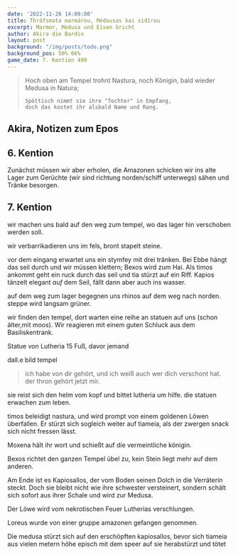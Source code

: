 ```yaml
---
date: '2022-11-26 14:00:00'
title: Thráfsmata marmárou, Médousas kai sidírou
excerpt: Marmor, Medusa und Eisen bricht
author: Akira die Bardin
layout: post
background: "/img/posts/todo.png"
background_pos: 50% 66%
game_date: 7. Kention 499
---
```


<div class="rhyme">
  <blockquote>
    Hoch oben am Tempel trohnt Nastura,
    noch Königin, bald wieder Medusa in Natura;
    
    Spöttisch nimmt sie ihre "Tochter" in Empfang,
    doch das kostet ihr alsbald Name und Rang.
  </blockquote>
</div>

## Akira, Notizen zum Epos

## 6. Kention




Zunächst müssen wir aber erholen, die Amazonen schicken wir ins alte Lager zum Gerüchte (wir sind richtung norden/schiff unterwegs) sähen und Tränke besorgen.

## 7. Kention

wir machen uns  bald auf den weg zum tempel, wo das lager hin verschoben werden soll.

wir verbarrikadieren uns im fels, bront stapelt steine.

vor dem eingang erwartet uns ein stymfey mit drei tränken. Bei Ebbe hängt das seil durch und wir müssen klettern; Bexos wird zum Hai.
Als timos ankommt geht ein ruck durch das seil und tia stürzt auf ein Riff. Kapios tänzelt elegant _auf_ dem Seil, fällt dann aber auch ins wasser.

auf dem weg zum lager begegnen uns rhinos auf dem weg nach norden. steppe wird langsam grüner. 

wir finden den tempel, dort warten eine reihe an statuen auf uns (schon älter,mit moos). Wir reagieren mit einem guten Schluck aus dem Basiliskentrank.


Statue von Lutheria 15 Fuß, davor jemand

dall.e bild tempel

> ich habe von dir gehört, und ich weiß auch wer dich verschont hat. der thron gehört jetzt mir.

sie reist sich den helm vom kopf und bittet lutheria um hilfe. die statuen erwachen zum leben.

timos beleidigt nastura, und wird prompt von einem goldenen Löwen überfallen. Er stürzt sich sogleich weiter auf tiameia, als der zwergen snack sich nicht fressen lässt.

Moxena hält ihr wort und  schießt auf die vermeintliche königin.

Bexos richtet den ganzen Tempel übel zu, kein Stein liegt mehr auf dem anderen.

Am Ende ist es Kapiosallos, der vom Boden seinen Dolch in die Verräterin steckt. Doch sie bleibt nicht wie ihre schwester versteinert, sondern schält sich sofort aus ihrer Schale und wird zur Medusa.

Der Löwe wird vom nekrotischen Feuer Lutherias verschlungen.

<!-- bild von marius aus timotheos channel-->


Loreus wurde von einer gruppe amazonen gefangen genommen.

Die medusa stürzt sich auf den erschöpften kapiosallos, bevor sich tiameia aus vielen metern höhe episch mit dem speer auf sie herabstürzt und tötet

<!--

todo mehr über narsus herausfinden (6. gott)

täglicher apell am boot

antikithera kann  auf festen boden man durch sternbilder (mapped auf inseln) auf kurs setzen.

Mithral Shortsword +1 bestellt, am 10. tagen fertig.

keledone, kann singen aber v.a. dinge und nachrichten an volkan schicken. sie ist an das schiff gebunden und es auch verteidigen.

pythor und ein grüner drache hängen zusammen, haben wir in telamok gehört

Moxena ist auch dabei
next stop themis, antikithera wird eingestellt

todo: Sich bei der Isle of faith beschweren, dass uns Moxena bei der Landung auf Themis nicht geholfen hat.

Sydon und Lutheria scheinen die Amazonen als Kämpferinnen zu rekrutieren. Daher der Coup.
Moxena erzählt uns, dass die neue  Tesilea mit magischenen Helmen Lutherias aussieht wie die alte.
Täglich wird eine phiole blut zum tempel gebracht.
-->


